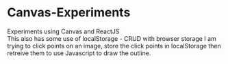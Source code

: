 # Canvas-Experiments
Experiments using Canvas and ReactJS<br />
This also has some use of localStorage - CRUD with browser storage I am trying to click points on an image, store the click points in localStorage then retreive them to use Javascript to draw the outline.
